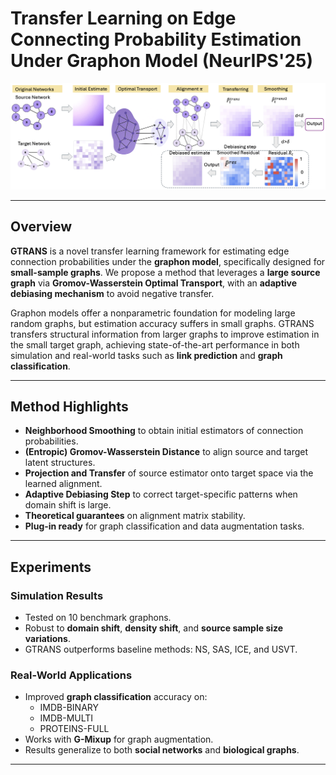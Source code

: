 # Transfer Learning on Edge Connecting Probability Estimation Under Graphon Model (NeurIPS'25)

![GTRANS Workflow](assets/gtrans_workflow.png)

---

## Overview

**GTRANS** is a novel transfer learning framework for estimating edge connection probabilities under the **graphon model**, specifically designed for **small-sample graphs**. We propose a method that leverages a **large source graph** via **Gromov-Wasserstein Optimal Transport**, with an **adaptive debiasing mechanism** to avoid negative transfer.

Graphon models offer a nonparametric foundation for modeling large random graphs, but estimation accuracy suffers in small graphs. GTRANS transfers structural information from larger graphs to improve estimation in the small target graph, achieving state-of-the-art performance in both simulation and real-world tasks such as **link prediction** and **graph classification**.

---

## Method Highlights

- **Neighborhood Smoothing** to obtain initial estimators of connection probabilities.
- **(Entropic) Gromov-Wasserstein Distance** to align source and target latent structures.
- **Projection and Transfer** of source estimator onto target space via the learned alignment.
- **Adaptive Debiasing Step** to correct target-specific patterns when domain shift is large.
- **Theoretical guarantees** on alignment matrix stability.
- **Plug-in ready** for graph classification and data augmentation tasks.

---

## Experiments

### Simulation Results
- Tested on 10 benchmark graphons.
- Robust to **domain shift**, **density shift**, and **source sample size variations**.
- GTRANS outperforms baseline methods: NS, SAS, ICE, and USVT.

### Real-World Applications
- Improved **graph classification** accuracy on:
  - IMDB-BINARY 
  - IMDB-MULTI
  - PROTEINS-FULL
- Works with **G-Mixup** for graph augmentation.
- Results generalize to both **social networks** and **biological graphs**.

---

